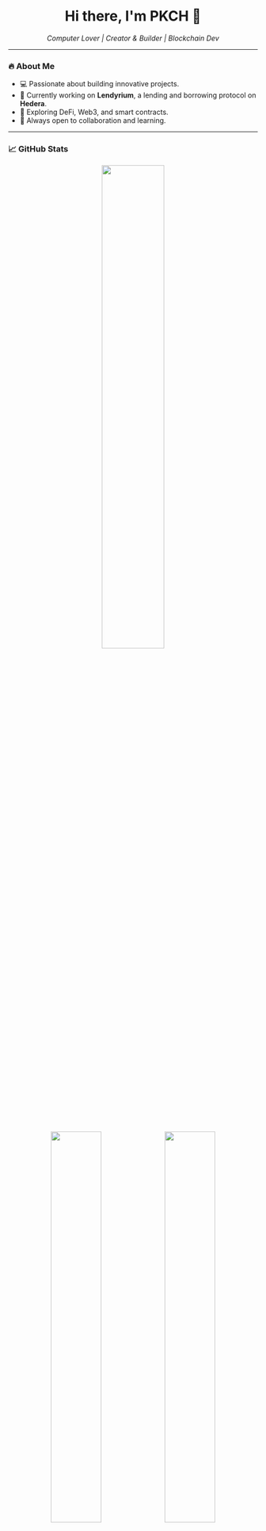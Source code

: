 <h1 align="center">Hi there, I'm PKCH 👋</h1>
<p align="center">
  <em>Computer Lover | Creator & Builder | Blockchain Dev</em>
</p>

---

### 🔥 About Me
- 💻 Passionate about building innovative projects.
- 🚀 Currently working on **Lendyrium**, a lending and borrowing protocol on **Hedera**.
- 🌱 Exploring DeFi, Web3, and smart contracts.
- 🎯 Always open to collaboration and learning.

---

### 📈 GitHub Stats

<p align="center">
  <img width="50%" src="https://github-readme-streak-stats.herokuapp.com/?user=Jeffer&theme=radical" />
  <br />
  <img width="45%" src="https://github-readme-stats.vercel.app/api?username=Jeffer&show_icons=true&theme=radical" />
  <img width="45%" src="https://github-readme-stats.vercel.app/api/top-langs/?username=Jeffer&layout=compact&theme=radical" />
</p>

---

### 🛠️ Tech Stack
<p align="center">
  <img src="https://skillicons.dev/icons?i=react,nextjs,typescript,solidity,thirdweb,postgresql,linux" />
</p>

---

### 📫 Connect with Me
[![Twitter](https://img.shields.io/badge/Twitter-%231DA1F2.svg?&style=for-the-badge&logo=twitter&logoColor=white)](https://twitter.com/yourhandle)
[![LinkedIn](https://img.shields.io/badge/LinkedIn-%230077B5.svg?&style=for-the-badge&logo=linkedin&logoColor=white)](https://linkedin.com/in/yourprofile)
[![Website](https://img.shields.io/badge/Website-%23000000.svg?&style=for-the-badge&logo=vercel&logoColor=white)](https://yourwebsite.com)

---

⭐ **Star this repository if you find it useful!** 🚀
